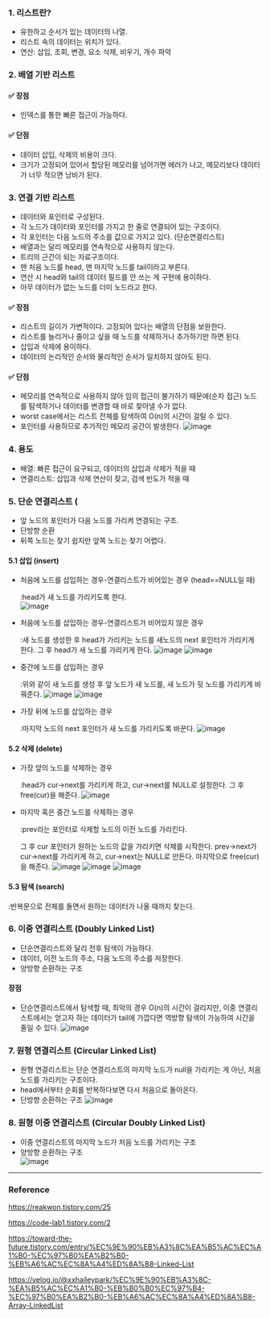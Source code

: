 ### 1. 리스트란?
- 유한하고 순서가 있는 데이터의 나열.
- 리스트 속의 데이터는 위치가 있다.
- 연산: 삽입, 조회, 변경, 요소 삭제, 비우기, 개수 파악 

### 2. 배열 기반 리스트 
#### ✅ 장점
- 인덱스를 통한 빠른 접근이 가능하다.

#### ✅ 단점

- 데이터 삽입, 삭제의 비용이 크다.
- 크기가 고정되어 있어서 할당된 메모리를 넘어가면 에러가 나고, 메모리보다 데이터가 너무 적으면 낭비가 된다.

### 3. 연결 기반 리스트
- 데이터와 포인터로 구성된다.
- 각 노드가 데이터와 포인터를 가지고 한 줄로 연결되어 있는 구조이다.
- 각 포인터는 다음 노드의 주소를 값으로 가지고 있다. (단순연결리스트)
- 배열과는 달리 메모리를 연속적으로 사용하지 않는다.
- 트리의 근간이 되는 자료구조이다.
- 맨 처음 노드를 head, 맨 마지막 노드를 tail이라고 부른다.
- 연산 시 head와 tail의 데이터 필드를 안 쓰는 게 구현에 용이하다.
- 아무 데이터가 없는 노드를 더미 노드라고 한다.

#### ✅ 장점
- 리스트의 길이가 가변적이다. 고정되어 있다는 배열의 단점을 보완한다.
- 리스트를 늘리거나 줄이고 싶을 때 노드를 삭제하거나 추가하기만 하면 된다.
- 삽입과 삭제에 용이하다.
- 데이터의 논리적인 순서와 물리적인 순서가 일치하지 않아도 된다.

#### ✅ 단점
- 메모리를 연속적으로 사용하지 않아 임의 접근이 불가하기 때문에(순차 접근) 노드를 탐색하거나 데이터를 변경할 때 바로 찾아낼 수가 없다.
- worst case에서는 리스트 전체를 탐색하여 O(n)의 시간이 걸릴 수 있다.
- 포인터를 사용하므로 추가적인 메모리 공간이 발생한다.
  ![image](https://github.com/kyejin0412/Data-Structure-Study/assets/74754782/f70eac93-a7cd-40ab-86ba-b5cb31ceaf5b)

### 4. 용도
- 배열: 빠른 접근이 요구되고, 데이터의 삽입과 삭제가 적을 때
- 연결리스트: 삽입과 삭제 연산이 잦고, 검색 빈도가 적을 때

### 5. 단순 연결리스트 (
- 앞 노드의 포인터가 다음 노드를 가리켜 연결되는 구조.
- 단방향 순환
- 뒤쪽 노드는 찾기 쉽지만 앞쪽 노드는 찾기 어렵다.
  
#### 5.1 삽입 (insert)
- 처음에 노드를 삽입하는 경우-연결리스트가 비어있는 경우 (head==NULL일 때)

  :head가 새 노드를 가리키도록 한다.  
![image](https://github.com/kyejin0412/Data-Structure-Study/assets/74754782/5dad0be0-607f-48c8-ab4b-ba4248dd05ca)

- 처음에 노드를 삽입하는 경우-연결리스트가 비어있지 않은 경우

  :새 노드를 생성한 후 head가 가리키는 노드를 새노드의 next 포인터가 가리키게 한다. 그 후 head가 새 노드를 가리키게 한다.
![image](https://github.com/kyejin0412/Data-Structure-Study/assets/74754782/41fa2705-3f0b-4403-85f5-6e04540e4a15)
![image](https://github.com/kyejin0412/Data-Structure-Study/assets/74754782/5881511c-379f-4727-9e16-e4b77e1e7eee)
- 중간에 노드를 삽입하는 경우

  :위와 같이 새 노드를 생성 후 앞 노드가 새 노드를, 새 노드가 뒷 노드를 가리키게 바꿔준다.
  ![image](https://github.com/kyejin0412/Data-Structure-Study/assets/74754782/661846a1-57ae-4864-9614-03ff0f1b779e)
![image](https://github.com/kyejin0412/Data-Structure-Study/assets/74754782/43d3d29d-467f-4ac8-970c-34365e358258)
- 가장 뒤에 노드를 삽입하는 경우

  :마지막 노드의 next 포인터가 새 노드를 가리키도록 바꾼다.
  ![image](https://github.com/kyejin0412/Data-Structure-Study/assets/74754782/9e48a97c-dd40-40de-95b0-0308da909377)

#### 5.2 삭제 (delete)
- 가장 앞의 노드를 삭제하는 경우

  :head가 cur->next를 가리키게 하고, cur->next를 NULL로 설정한다. 그 후 free(cur)을 해준다.
  ![image](https://github.com/kyejin0412/Data-Structure-Study/assets/74754782/515e0b09-9289-4bf5-938c-cad803771dc7)

- 마지막 혹은 중간 노드를 삭제하는 경우

  :prev라는 포인터로 삭제할 노드의 이전 노드를 가리킨다.

  그 후 cur 포인터가 원하는 노드의 값을 가리키면 삭제를 시작한다. prev->next가 cur->next를 가리키게 하고, cur->next는 NULL로 만든다.
  마지막으로 free(cur)을 해준다.
  ![image](https://github.com/kyejin0412/Data-Structure-Study/assets/74754782/43c4bd0a-51c7-4cd4-9e8f-f4b0ff4a2c6a)
  ![image](https://github.com/kyejin0412/Data-Structure-Study/assets/74754782/d6d153d6-54e7-48c7-9df6-8f0673475d4a)
  ![image](https://github.com/kyejin0412/Data-Structure-Study/assets/74754782/20957767-bbf1-491a-a14d-b43a7b21b9a0)

#### 5.3 탐색 (search)

:반복문으로 전체를 돌면서 원하는 데이터가 나올 때까지 찾는다.

### 6. 이중 연결리스트 (Doubly Linked List)
- 단순연결리스트와 달리 전후 탐색이 가능하다.
- 데이터, 이전 노드의 주소, 다음 노드의 주소를 저장한다.
- 양방향 순환하는 구조
#### 장점
- 단순연결리스트에서 탐색할 때, 최악의 경우 O(n)의 시간이 걸리지만,
  이중 연결리스트에서는 얻고자 하는 데이터가 tail에 가깝다면 역방향 탐색이 가능하여 시간을 줄일 수 있다.
 ![image](https://github.com/kyejin0412/Data-Structure-Study/assets/74754782/5a815f66-8424-4b36-a8a6-96b1acc3709c)


### 7. 원형 연결리스트 (Circular Linked List)
- 원형 연결리스트는 단순 연결리스트의 마지막 노드가 null을 가리키는 게 아닌, 처음 노드를 가리키는 구조이다.
- head에서부터 순회를 반복하다보면 다시 처음으로 돌아온다.
- 단방향 순환하는 구조
  ![image](https://github.com/kyejin0412/Data-Structure-Study/assets/74754782/d12903c3-2677-4845-be70-6ce0d2b2793d)

### 8. 원형 이중 연결리스트 (Circular Doubly Linked List)
- 이중 연결리스트의 마지막 노드가 처음 노드를 가리키는 구조
- 양방향 순환하는 구조  
  ![image](https://github.com/kyejin0412/Data-Structure-Study/assets/74754782/fa362be3-3be5-420a-9c0b-2a91a2514eb5)

----------------
### Reference

https://reakwon.tistory.com/25

https://code-lab1.tistory.com/2

https://toward-the-future.tistory.com/entry/%EC%9E%90%EB%A3%8C%EA%B5%AC%EC%A1%B0-%EC%97%B0%EA%B2%B0-%EB%A6%AC%EC%8A%A4%ED%8A%B8-Linked-List

https://velog.io/@xxhaileypark/%EC%9E%90%EB%A3%8C-%EA%B5%AC%EC%A1%B0-%EB%B0%B0%EC%97%B4-%EC%97%B0%EA%B2%B0-%EB%A6%AC%EC%8A%A4%ED%8A%B8-Array-LinkedList
